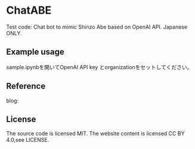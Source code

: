 # ChatABE

Test code: Chat bot to mimic Shinzo Abe based on OpenAI API. Japanese ONLY.

## Example usage

sample.ipynbを開いてOpenAI API key とorganizationをセットしてください。

## Reference

blog: 

## License

The source code is licensed MIT. The website content is licensed CC BY 4.0,see LICENSE.

